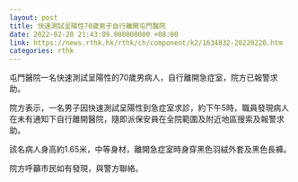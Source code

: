 ```yaml
---
layout: post
title: 快速測試呈陽性70歲男子自行離開屯門醫院
date: 2022-02-20 21:43:09.000000000 +08:00
link: https://news.rthk.hk/rthk/ch/component/k2/1634832-20220220.htm
categories: rthk
---
```


屯門醫院一名快速測試呈陽性的70歲男病人，自行離開急症室，院方已報警求助。

院方表示，一名男子因快速測試呈陽性到急症室求診，約下午5時，職員發現病人在未有通知下自行離開醫院，隨即派保安員在全院範圍及附近地區搜索及報警求助。

該名病人身高約1.65米，中等身材，離開急症室時身穿黑色羽絨外套及黑色長褲。

院方呼籲市民如有發現，與警方聯絡。
